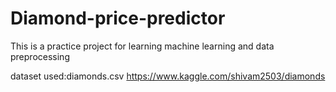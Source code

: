 # Diamond-price-predictor

This is a practice project for learning machine learning and data preprocessing


dataset used:diamonds.csv
https://www.kaggle.com/shivam2503/diamonds
